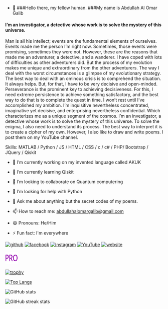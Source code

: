 - 👋 ###Hello there, my fellow human.
###My name is Abdullah Al Omar Galib 

#### I’m an investigator, a detective whose work is to solve the mystery of this universe.

Man is all his intellect; events are the fundamental elements of ourselves. Events made me the person I’m right now. Sometimes, those events were promising, sometimes they were not. However, these are the reasons that made me an adventurer, a detective, and a wanderer. I have coped with lots of difficulties as other adventurers did. But the process of my evolution makes me unique and extraordinary from the other adventurers. The way I deal with the worst circumstances is a glimpse of my evolutionary strategy. The best way to deal with an ominous crisis is to comprehend the situation. It always helps. But, for that, I have to be very decisive and open-minded. Perseverance is the prominent key to achieving decisiveness. For this, I need extreme persistence to achieve something satisfactory, and the best way to do that is to complete the quest in time. I won’t rest until I’ve accomplished my ambition. I’m inquisitive nevertheless concentrated, imaginative yet decisive, and enterprising nevertheless confidential. Which characterizes me as a unique segment of the cosmos. I’m an investigator, a detective whose work is to solve the mystery of this universe. To solve the enigma, I also need to understand its process. The best way to interpret it is to create a cipher of my own. However, I also like to draw and write poems. I post them on my YouTube channel.

Skills: MATLAB /  Python / JS / HTML / CSS / c / c# / PHP/ Bootstrap /  JQuery / Qiskit

- 🔭 I’m currently working on my invented language called AKUK 

- 🌱 I’m currently learning Qiskit 

- 👯 I’m looking to collaborate on Quantum computering  

- 🤔 I’m looking for help with Python  

- 💬 Ask me about anything but the secret codes of my poems. 

- 📫 How to reach me: abdullahalomargalib@gmail.com 

- 😄 Pronouns: He/Him 

- ⚡ Fun fact: I'm everywhere  

[<img src='https://cdn.jsdelivr.net/npm/simple-icons@3.0.1/icons/github.svg' alt='github' height='40'>](https://github.com/ahkatlio)  [<img src='https://cdn.jsdelivr.net/npm/simple-icons@3.0.1/icons/facebook.svg' alt='facebook' height='40'>](https://www.facebook.com/https://www.facebook.com/people/Abdullah-Al-Omar-Galib/100072545104572/)  [<img src='https://cdn.jsdelivr.net/npm/simple-icons@3.0.1/icons/instagram.svg' alt='instagram' height='40'>](https://www.instagram.com/https://www.instagram.com/invites/contact/?i=p92gms38bogu&utm_content=nwz8y4n/)  [<img src='https://cdn.jsdelivr.net/npm/simple-icons@3.0.1/icons/youtube.svg' alt='YouTube' height='40'>](https://www.youtube.com/channel/https://www.youtube.com/c/ElOmar%C3%A9sdiary2262261959/)  [<img src='https://cdn.jsdelivr.net/npm/simple-icons@3.0.1/icons/icloud.svg' alt='website' height='40'>](https://abdullahalomargalib.netlify.app/)  

<a href='https://github.com/pricing'><img src='https://raw.githubusercontent.com/acervenky/animated-github-badges/master/assets/pro.gif' width='40' height='40'></a> 

[![trophy](https://github-profile-trophy.vercel.app/?username=ahkatlio)](https://github.com/ryo-ma/github-profile-trophy)

[![Top Langs](https://github-readme-stats.vercel.app/api/top-langs/?username=ahkatlio)](https://github.com/anuraghazra/github-readme-stats)

![GitHub stats](https://github-readme-stats.vercel.app/api?username=ahkatlio&show_icons=true)  

![GitHub streak stats](https://github-readme-streak-stats.herokuapp.com/?user=ahkatlio)  








